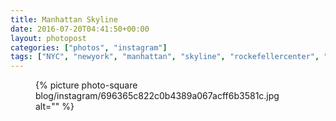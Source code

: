 ```yaml
---
title: Manhattan Skyline
date: 2016-07-20T04:41:50+00:00
layout: photopost
categories: ["photos", "instagram"]
tags: ["NYC", "newyork", "manhattan", "skyline", "rockefellercenter", "topoftherock", "sunset", "empirestatebuilding"]
---
```


<figure class="photo photo--square">
  {% picture photo-square blog/instagram/696365c822c0b4389a067acff6b3581c.jpg alt="" %}
</figure>


